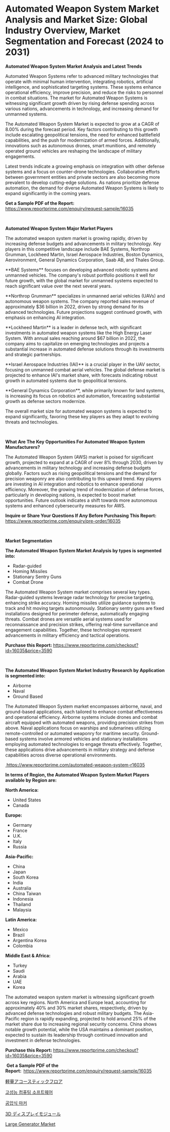 <p><h1>Automated Weapon System Market Analysis and Market Size: Global Industry Overview, Market Segmentation and Forecast (2024 to 2031)</h1></p><p><strong>Automated Weapon System Market Analysis and Latest Trends</strong></p>
<p><p>Automated Weapon Systems refer to advanced military technologies that operate with minimal human intervention, integrating robotics, artificial intelligence, and sophisticated targeting systems. These systems enhance operational efficiency, improve precision, and reduce the risks to personnel in combat situations. The market for Automated Weapon Systems is witnessing significant growth driven by rising defense spending across various nations, advancements in technology, and increasing demand for unmanned systems.</p><p>The Automated Weapon System Market is expected to grow at a CAGR of 8.00% during the forecast period. Key factors contributing to this growth include escalating geopolitical tensions, the need for enhanced battlefield capabilities, and the push for modernization of armed forces. Additionally, innovations such as autonomous drones, smart munitions, and remotely operated ground vehicles are reshaping the landscape of military engagements.</p><p>Latest trends indicate a growing emphasis on integration with other defense systems and a focus on counter-drone technologies. Collaborative efforts between government entities and private sectors are also becoming more prevalent to develop cutting-edge solutions. As nations prioritize defense automation, the demand for diverse Automated Weapon Systems is likely to expand significantly in the coming years.</p></p>
<p><strong>Get a Sample PDF of the Report:&nbsp;</strong> <a href="https://www.reportprime.com/enquiry/request-sample/16035">https://www.reportprime.com/enquiry/request-sample/16035</a></p>
<p>&nbsp;</p>
<p><strong>Automated Weapon System Major Market Players</strong></p>
<p><p>The automated weapon system market is growing rapidly, driven by increasing defense budgets and advancements in military technology. Key players in this competitive landscape include BAE Systems, Northrop Grumman, Lockheed Martin, Israel Aerospace Industries, Boston Dynamics, Aerovironment, General Dynamics Corporation, Saab AB, and Thales Group.</p><p>**BAE Systems** focuses on developing advanced robotic systems and unmanned vehicles. The company's robust portfolio positions it well for future growth, with the global market for unmanned systems expected to reach significant value over the next several years.</p><p>**Northrop Grumman** specializes in unmanned aerial vehicles (UAVs) and autonomous weapon systems. The company reported sales revenue of approximately $36 billion in 2022, driven by strong demand for its advanced technologies. Future projections suggest continued growth, with emphasis on enhancing AI integration.</p><p>**Lockheed Martin** is a leader in defense tech, with significant investments in automated weapon systems like the High Energy Laser System. With annual sales reaching around $67 billion in 2022, the company aims to capitalize on emerging technologies and projects a substantial increase in automated defense solutions through its investments and strategic partnerships.</p><p>**Israel Aerospace Industries (IAI)** is a crucial player in the UAV sector, focusing on unmanned combat aerial vehicles. The global defense market is projected to enhance IAI's market share, with forecasts indicating robust growth in automated systems due to geopolitical tensions.</p><p>**General Dynamics Corporation**, while primarily known for land systems, is increasing its focus on robotics and automation, forecasting substantial growth as defense sectors modernize.</p><p>The overall market size for automated weapon systems is expected to expand significantly, favoring these key players as they adapt to evolving threats and technologies.</p></p>
<p>&nbsp;</p>
<p><strong>What Are The Key Opportunities For Automated Weapon System Manufacturers?</strong></p>
<p><p>The Automated Weapon System (AWS) market is poised for significant growth, projected to expand at a CAGR of over 8% through 2030, driven by advancements in military technology and increasing defense budgets globally. Factors such as rising geopolitical tensions and the demand for precision weaponry are also contributing to this upward trend. Key players are investing in AI integration and robotics to enhance operational efficiency. Moreover, the growing trend of modernization of defense forces, particularly in developing nations, is expected to boost market opportunities. Future outlook indicates a shift towards more autonomous systems and enhanced cybersecurity measures for AWS.</p></p>
<p><strong>Inquire or Share Your Questions If Any Before Purchasing This Report:</strong> <a href="https://www.reportprime.com/enquiry/pre-order/16035">https://www.reportprime.com/enquiry/pre-order/16035</a></p>
<p>&nbsp;</p>
<p><strong>Market Segmentation</strong></p>
<p><strong>The Automated Weapon System Market Analysis by types is segmented into:</strong></p>
<p><ul><li>Radar-guided</li><li>Homing Missiles</li><li>Stationary Sentry Guns</li><li>Combat Drone</li></ul></p>
<p><p>The Automated Weapon System market comprises several key types. Radar-guided systems leverage radar technology for precise targeting, enhancing strike accuracy. Homing missiles utilize guidance systems to track and hit moving targets autonomously. Stationary sentry guns are fixed installations designed for perimeter defense, automatically engaging threats. Combat drones are versatile aerial systems used for reconnaissance and precision strikes, offering real-time surveillance and engagement capabilities. Together, these technologies represent advancements in military efficiency and tactical operations.</p></p>
<p><strong>Purchase this Report:&nbsp;</strong><a href="https://www.reportprime.com/checkout?id=16035&price=3590">https://www.reportprime.com/checkout?id=16035&price=3590</a></p>
<p>&nbsp;</p>
<p><strong>The Automated Weapon System Market Industry Research by Application is segmented into:</strong></p>
<p><ul><li>Airborne</li><li>Naval</li><li>Ground Based</li></ul></p>
<p><p>The Automated Weapon System market encompasses airborne, naval, and ground-based applications, each tailored to enhance combat effectiveness and operational efficiency. Airborne systems include drones and combat aircraft equipped with automated weapons, providing precision strikes from above. Naval applications focus on warships and submarines utilizing remote-controlled or automated weaponry for maritime security. Ground-based systems involve armored vehicles and stationary installations employing automated technologies to engage threats effectively. Together, these applications drive advancements in military strategy and defense capabilities across diverse operational environments.</p></p>
<p><a href="https://www.reportprime.com/automated-weapon-system-r16035">&nbsp;https://www.reportprime.com/automated-weapon-system-r16035</a></p>
<p><strong>In terms of Region, the Automated Weapon System Market Players available by Region are:</strong></p>
<p>
    <p> <strong> North America: </strong>
        <ul>
            <li>United States</li>
            <li>Canada</li>
        </ul>
        </p> 
    <p> <strong> Europe: </strong>
        <ul>
            <li>Germany</li>
            <li>France</li>
            <li>U.K.</li>
            <li>Italy</li>
            <li>Russia</li>
        </ul>
        </p> 
    <p> <strong> Asia-Pacific: </strong>
        <ul>
            <li>China</li>
            <li>Japan</li>
            <li>South Korea</li>
            <li>India</li>
            <li>Australia</li>
            <li>China Taiwan</li>
            <li>Indonesia</li>
            <li>Thailand</li>
            <li>Malaysia</li>
        </ul>
        </p> 
    <p> <strong> Latin America: </strong>
        <ul>
            <li>Mexico</li>
            <li>Brazil</li>
            <li>Argentina Korea</li>
            <li>Colombia</li>
        </ul>
        </p> 
    <p> <strong> Middle East & Africa: </strong>
        <ul>
            <li>Turkey</li>
            <li>Saudi</li>
            <li>Arabia</li>
            <li>UAE</li>
            <li>Korea</li>
        </ul>
    </p>
    </p>
<p><p>The automated weapon system market is witnessing significant growth across key regions. North America and Europe lead, accounting for approximately 40% and 30% market shares, respectively, driven by advanced defense technologies and robust military budgets. The Asia-Pacific region is rapidly expanding, projected to hold around 25% of the market share due to increasing regional security concerns. China shows notable growth potential, while the USA maintains a dominant position, expected to sustain its leadership through continued innovation and investment in defense technologies.</p></p>
<p><strong>Purchase this Report: </strong><a href="https://www.reportprime.com/checkout?id=16035&price=3590">https://www.reportprime.com/checkout?id=16035&price=3590</a></p>
<p>&nbsp;<strong>Get a Sample PDF of the Report:&nbsp;&nbsp;</strong><a href="https://www.reportprime.com/enquiry/request-sample/16035">https://www.reportprime.com/enquiry/request-sample/16035</a></p>
<p><strong></strong></p>
<p><p><a href="https://medium.com/@alexxis.gm/lightweight-acoustic-floor-market-%E3%81%AE%E3%82%B0%E3%83%AD%E3%83%BC%E3%83%90%E3%83%AB%E5%B8%82%E5%A0%B4%E6%A6%82%E8%A6%81%E3%81%AF-%E4%B8%96%E7%95%8C%E3%81%8A%E3%82%88%E3%81%B3%E4%B8%BB%E8%A6%81%E5%B8%82%E5%A0%B4%E3%81%AB%E3%81%8A%E3%81%91%E3%82%8B%E6%A5%AD%E7%95%8C%E3%81%AB%E5%BD%B1%E9%9F%BF%E3%82%92%E4%B8%8E%E3%81%88%E3%82%8B%E4%B8%BB%E8%A6%81%E3%81%AA%E3%83%88%E3%83%AC%E3%83%B3%E3%83%89%E3%81%AB%E3%81%A4%E3%81%84%E3%81%A6-%E7%8B%AC%E8%87%AA%E3%81%AE%E8%A6%96%E7%82%B9%E3%82%92%E6%8F%90%E4%BE%9B%E3%81%97%E3%81%BE%E3%81%99-a34cb353227b">軽量アコースティックフロア</a></p><p><a href="https://medium.com/@derrickmafrks96745/high-performance-computing-software-market-%EC%9D%98-%EA%B8%80%EB%A1%9C%EB%B2%8C-%EC%8B%9C%EC%9E%A5-%EA%B0%9C%EC%9A%94%EB%8A%94-%EC%A0%84-%EC%84%B8%EA%B3%84-%EB%B0%8F-%EC%A3%BC%EC%9A%94-%EC%8B%9C%EC%9E%A5%EC%9D%98-%EC%82%B0%EC%97%85%EC%97%90-%EC%98%81%ED%96%A5%EC%9D%84-%EB%AF%B8%EC%B9%98%EB%8A%94-%EC%A3%BC%EC%9A%94-%ED%8A%B8%EB%A0%8C%EB%93%9C%EC%97%90-%EB%8C%80%ED%95%9C-%EB%8F%85%ED%8A%B9%ED%95%9C-480109766e80">고성능 컴퓨팅 소프트웨어</a></p><p><a href="https://medium.com/@reyeshowell_6566/%EC%84%B8%EA%B3%84-pneumatic-markers-market-%EC%9D%80-2024%EC%97%90%EC%84%9C-2031%EB%A1%9C-%EC%97%B0%ED%8F%89%EA%B7%A0-%EC%A6%9D%EA%B0%80%EC%9C%A8%EC%9D%84-%EB%B3%B4%EC%9D%BC-%EA%B2%83%EC%9C%BC%EB%A1%9C-%EC%98%88%EC%83%81%EB%90%A9%EB%8B%88%EB%8B%A4-d907c34ebf75?postPublishedType=initial">공압식 마커</a></p><p><a href="https://medium.com/@alexxis.gm/3d-display-module-market-%E3%81%AE%E3%82%B0%E3%83%AD%E3%83%BC%E3%83%90%E3%83%AB%E5%B8%82%E5%A0%B4%E6%A6%82%E8%A6%81%E3%81%AF-%E4%B8%96%E7%95%8C%E3%81%8A%E3%82%88%E3%81%B3%E4%B8%BB%E8%A6%81%E5%B8%82%E5%A0%B4%E3%81%AB%E3%81%8A%E3%81%91%E3%82%8B%E6%A5%AD%E7%95%8C%E3%81%AB%E5%BD%B1%E9%9F%BF%E3%82%92%E4%B8%8E%E3%81%88%E3%82%8B%E4%B8%BB%E8%A6%81%E3%81%AA%E3%83%88%E3%83%AC%E3%83%B3%E3%83%89%E3%81%AB%E3%81%A4%E3%81%84%E3%81%A6-%E7%8B%AC%E8%87%AA%E3%81%AE%E8%A6%96%E7%82%B9%E3%82%92%E6%8F%90%E4%BE%9B%E3%81%97%E3%81%BE%E3%81%99-2275af0a9919">3D ディスプレイモジュール</a></p><p><a href="https://www.linkedin.com/pulse/large-generator-market-global-insights-sales-trends-2024-b1aye?trackingId=F2y0XKFXTcWl1vapumNzZA%3D%3D">Large Generator Market</a></p></p>